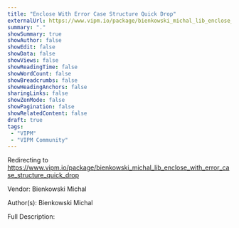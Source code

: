 ```yaml
---
title: "Enclose With Error Case Structure Quick Drop"
externalUrl: https://www.vipm.io/package/bienkowski_michal_lib_enclose_with_error_case_structure_quick_drop
summary: "."
showSummary: true
showAuthor: false
showEdit: false
showData: false
showViews: false
showReadingTime: false
showWordCount: false
showBreadcrumbs: false
showHeadingAnchors: false
sharingLinks: false
showZenMode: false
showPagination: false
showRelatedContent: false
draft: true
tags:
 - "VIPM"
 - "VIPM Community"
---
```


Redirecting to https://www.vipm.io/package/bienkowski_michal_lib_enclose_with_error_case_structure_quick_drop

Vendor: Bienkowski Michal

Author(s): Bienkowski Michal
 
Full Description:
